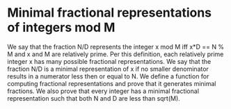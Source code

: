 # Minimal fractional representations of integers mod M

We say that the fraction N/D represents the integer x mod M iff x*D == N % M 
and x and M are relatively prime. Per this definition, each
relatively prime integer x has many possible fractional
representations.  We say that the fraction N/D is a minimal
representation of x if no smaller denominator results in a numerator
less then or equal to N.  We define a function for computing
fractional representations and prove that it generates minimal
fractions.  We also prove that every integer has a minimal fractional
representation such that both N and D are less than sqrt(M).
